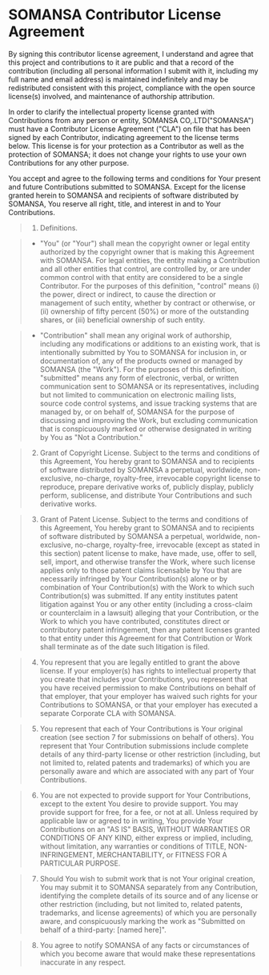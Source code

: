 SOMANSA Contributor License Agreement
==============================
By signing this contributor license agreement, I understand and agree that this project and contributions to it are public and that a record of the contribution (including all personal information I submit with it, including my full name and email address) is maintained indefinitely and may be redistributed consistent with this project, compliance with the open source license(s) involved, and maintenance of authorship attribution.

In order to clarify the intellectual property license granted with Contributions from any person or entity, SOMANSA CO,.LTD("SOMANSA") must have a Contributor License Agreement ("CLA") on file that has been signed by each Contributor, indicating agreement to the license terms below. This license is for your protection as a Contributor as well as the protection of SOMANSA; it does not change your rights to use your own Contributions for any other purpose.

You accept and agree to the following terms and conditions for Your present and future Contributions submitted to SOMANSA. Except for the license granted herein to SOMANSA and recipients of software distributed by SOMANSA, You reserve all right, title, and interest in and to Your Contributions.

>1. Definitions.

>* "You" (or "Your") shall mean the copyright owner or legal entity authorized by the copyright owner that is making this Agreement with SOMANSA. For legal entities, the entity making a Contribution and all other entities that control, are controlled by, or are under common control with that entity are considered to be a single Contributor. For the purposes of this definition, "control" means (i) the power, direct or indirect, to cause the direction or management of such entity, whether by contract or otherwise, or (ii) ownership of fifty percent (50%) or more of the outstanding shares, or (iii) beneficial ownership of such entity.

>* "Contribution" shall mean any original work of authorship, including any modifications or additions to an existing work, that is intentionally submitted by You to SOMANSA for inclusion in, or documentation of, any of the products owned or managed by SOMANSA (the "Work"). For the purposes of this definition, "submitted" means any form of electronic, verbal, or written communication sent to SOMANSA or its representatives, including but not limited to communication on electronic mailing lists, source code control systems, and issue tracking systems that are managed by, or on behalf of, SOMANSA for the purpose of discussing and improving the Work, but excluding communication that is conspicuously marked or otherwise designated in writing by You as "Not a Contribution."

>2. Grant of Copyright License. Subject to the terms and conditions of this Agreement, You hereby grant to SOMANSA and to recipients of software distributed by SOMANSA a perpetual, worldwide, non-exclusive, no-charge, royalty-free, irrevocable copyright license to reproduce, prepare derivative works of, publicly display, publicly perform, sublicense, and distribute Your Contributions and such derivative works.

>3. Grant of Patent License. Subject to the terms and conditions of this Agreement, You hereby grant to SOMANSA and to recipients of software distributed by SOMANSA a perpetual, worldwide, non-exclusive, no-charge, royalty-free, irrevocable (except as stated in this section) patent license to make, have made, use, offer to sell, sell, import, and otherwise transfer the Work, where such license applies only to those patent claims licensable by You that are necessarily infringed by Your Contribution(s) alone or by combination of Your Contribution(s) with the Work to which such Contribution(s) was submitted. If any entity institutes patent litigation against You or any other entity (including a cross-claim or counterclaim in a lawsuit) alleging that your Contribution, or the Work to which you have contributed, constitutes direct or contributory patent infringement, then any patent licenses granted to that entity under this Agreement for that Contribution or Work shall terminate as of the date such litigation is filed.

>4. You represent that you are legally entitled to grant the above license. If your employer(s) has rights to intellectual property that you create that includes your Contributions, you represent that you have received permission to make Contributions on behalf of that employer, that your employer has waived such rights for your Contributions to SOMANSA, or that your employer has executed a separate Corporate CLA with SOMANSA.

>5. You represent that each of Your Contributions is Your original creation (see section 7 for submissions on behalf of others). You represent that Your Contribution submissions include complete details of any third-party license or other restriction (including, but not limited to, related patents and trademarks) of which you are personally aware and which are associated with any part of Your Contributions.

>6. You are not expected to provide support for Your Contributions, except to the extent You desire to provide support. You may provide support for free, for a fee, or not at all. Unless required by applicable law or agreed to in writing, You provide Your Contributions on an "AS IS" BASIS, WITHOUT WARRANTIES OR CONDITIONS OF ANY KIND, either express or implied, including, without limitation, any warranties or conditions of TITLE, NON- INFRINGEMENT, MERCHANTABILITY, or FITNESS FOR A PARTICULAR PURPOSE.

>7. Should You wish to submit work that is not Your original creation, You may submit it to SOMANSA separately from any Contribution, identifying the complete details of its source and of any license or other restriction (including, but not limited to, related patents, trademarks, and license agreements) of which you are personally aware, and conspicuously marking the work as "Submitted on behalf of a third-party: [named here]".

>8. You agree to notify SOMANSA of any facts or circumstances of which you become aware that would make these representations inaccurate in any respect.
